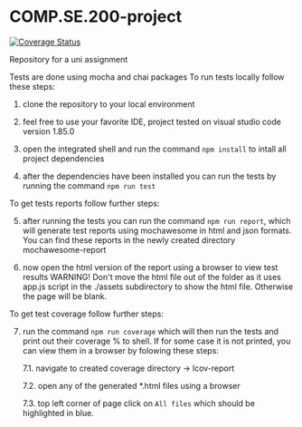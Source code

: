 # COMP.SE.200-project

[![Coverage Status](https://coveralls.io/repos/github/Tomazauras/COMP.SE.200-project/badge.svg?branch=main)](https://coveralls.io/github/Tomazauras/COMP.SE.200-project?branch=main)

Repository for a uni assignment

Tests are done using mocha and chai packages
To run tests locally follow these steps:

1. clone the repository to your local environment

2. feel free to use your favorite IDE, project tested on visual studio code version 1.85.0

3. open the integrated shell and run the command `npm install` to intall all project dependencies

4. after the dependencies have been installed you can run the tests by running the command `npm run test`

To get tests reports follow further steps:

5. after running the tests you can run the command `npm run report`, which will generate test reports using mochawesome in html and json formats. You can find these reports in the newly created directory mochawesome-report

6. now open the html version of the report using a browser to view test results
   WARNING! Don't move the html file out of the folder as it uses app.js script in the ./assets subdirectory to show the html file. Otherwise the page will be blank.

To get test coverage follow further steps:

7. run the command `npm run coverage` which will then run the tests and print out their coverage % to shell. If for some case it is not printed, you can view them in a browser by folowing these steps:
   
   7.1. navigate to created coverage directory -> lcov-report
   
   7.2. open any of the generated \*.html files using a browser
   
   7.3. top left corner of page click on `All files` which should be highlighted in blue.
